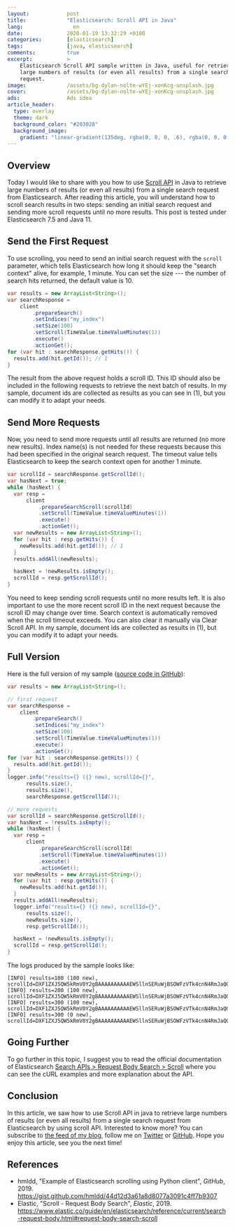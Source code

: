 ```yaml
---
layout:            post
title:             "Elasticsearch: Scroll API in Java"
lang:                en
date:              2020-01-19 13:32:29 +0100
categories:        [elasticsearch]
tags:              [java, elasticsearch]
comments:          true
excerpt:           >
    Elasticsearch Scroll API sample written in Java, useful for retrieving
    large numbers of results (or even all results) from a single search
    request.
image:             /assets/bg-dylan-nolte-wYEj-xonKcg-unsplash.jpg
cover:             /assets/bg-dylan-nolte-wYEj-xonKcg-unsplash.jpg
ads:               Ads idea
article_header:
  type: overlay
  theme: dark
  background_color: "#203028"
  background_image:
    gradient: "linear-gradient(135deg, rgba(0, 0, 0, .6), rgba(0, 0, 0, .4))"
---
```


## Overview

Today I would like to share with you how to use [Scroll
API](https://www.elastic.co/guide/en/elasticsearch/reference/current/search-request-body.html#request-body-search-scroll)
in Java to retrieve large numbers of results (or even all results) from a single
search request from Elasticsearch. After reading this article, you will
understand how to scroll search results in two steps: sending an initial search
request and sending more scroll requests until no more results.
This post is tested under Elasticsearch 7.5 and Java 11.

## Send the First Request

To use scrolling, you need to send an initial search request with the
`scroll` parameter, which tells Elasticsearch how long it should keep the
"search context" alive, for example, 1 minute. You can set the size --- the
number of search hits returned, the default value is 10.

```java
var results = new ArrayList<String>();
var searchResponse =
    client
        .prepareSearch()
        .setIndices("my_index")
        .setSize(100)
        .setScroll(TimeValue.timeValueMinutes(1))
        .execute()
        .actionGet();
for (var hit : searchResponse.getHits()) {
  results.add(hit.getId()); // 1
}
```

The result from the above request holds a scroll ID. This ID should also be
included in the following requests to retrieve the next batch of
results. In my sample, document ids are collected as results as you can see in
(1), but you can modify it to adapt your needs.

## Send More Requests

Now, you need to send more requests until all results are returned (no more new results).
Index name(s) is not needed for these requests because this had
been specified in the original search request. The timeout value tells
Elasticsearch to keep the search context open for another 1 minute.

```java
var scrollId = searchResponse.getScrollId();
var hasNext = true;
while (hasNext) {
  var resp =
      client
          .prepareSearchScroll(scrollId)
          .setScroll(TimeValue.timeValueMinutes(1))
          .execute()
          .actionGet();
  var newResults = new ArrayList<String>();
  for (var hit : resp.getHits()) {
    newResults.add(hit.getId()); // 1
  }
  results.addAll(newResults);

  hasNext = !newResults.isEmpty();
  scrollId = resp.getScrollId();
}
```

You need to keep sending scroll requests until no more results left. It is also
important to use the more recent scroll ID in the next request because the
scroll ID may change over time. Search context is automatically removed when
the scroll timeout exceeds. You can also clear it manually via Clear Scroll API.
In my sample, document ids are collected as results in (1), but you can modify
it to adapt your needs.

## Full Version

Here is the full version of my sample ([source code in
GitHub](https://github.com/mincong-h/learning-elasticsearch/blob/blog-scroll/test-framework/src/test/java/io/mincongh/elasticsearch/SearchScrollTest.java)):

```java
var results = new ArrayList<String>();

// first request
var searchResponse =
    client
        .prepareSearch()
        .setIndices("my_index")
        .setSize(100)
        .setScroll(TimeValue.timeValueMinutes(1))
        .execute()
        .actionGet();
for (var hit : searchResponse.getHits()) {
  results.add(hit.getId());
}
logger.info("results={} ({} new), scrollId={}",
      results.size(),
      results.size(),
      searchResponse.getScrollId());

// more requests
var scrollId = searchResponse.getScrollId();
var hasNext = !results.isEmpty();
while (hasNext) {
  var resp =
      client
          .prepareSearchScroll(scrollId)
          .setScroll(TimeValue.timeValueMinutes(1))
          .execute()
          .actionGet();
  var newResults = new ArrayList<String>();
  for (var hit : resp.getHits()) {
    newResults.add(hit.getId());
  }
  results.addAll(newResults);
  logger.info("results={} ({} new), scrollId={}",
      results.size(),
      newResults.size(),
      resp.getScrollId());

  hasNext = !newResults.isEmpty();
  scrollId = resp.getScrollId();
}
```

The logs produced by the sample looks like:

```
[INFO] results=100 (100 new), scrollId=DXF1ZXJ5QW5kRmV0Y2gBAAAAAAAAAAEWSllnSERuWjBSOWFzVTk4cnN4RmJaQQ==
[INFO] results=200 (100 new), scrollId=DXF1ZXJ5QW5kRmV0Y2gBAAAAAAAAAAEWSllnSERuWjBSOWFzVTk4cnN4RmJaQQ==
[INFO] results=300 (100 new), scrollId=DXF1ZXJ5QW5kRmV0Y2gBAAAAAAAAAAEWSllnSERuWjBSOWFzVTk4cnN4RmJaQQ==
[INFO] results=300 (0 new), scrollId=DXF1ZXJ5QW5kRmV0Y2gBAAAAAAAAAAEWSllnSERuWjBSOWFzVTk4cnN4RmJaQQ==
```

## Going Further

To go further in this topic, I suggest you to read the official documentation of
Elasticsearch [Search APIs > Request Body Search >
Scroll](https://www.elastic.co/guide/en/elasticsearch/reference/current/search-request-body.html#request-body-search-scroll)
where you can see the cURL examples and more explanation about the API.

## Conclusion

In this article, we saw how to use Scroll API in java to retrieve large numbers
of results (or even all results) from a single search request from
Elasticsearch by using scroll API.
Interested to know more? You can subscribe to [the feed of my blog](/feed.xml), follow me
on [Twitter](https://twitter.com/mincong_h) or
[GitHub](https://github.com/mincong-h/). Hope you enjoy this article, see you the next time!

## References

- hmldd, "Example of Elasticsearch scrolling using Python client", _GitHub_, 2019.
  <https://gist.github.com/hmldd/44d12d3a61a8d8077a3091c4ff7b9307>
- Elastic, "Scroll - Request Body Search", _Elastic_, 2019.
  <https://www.elastic.co/guide/en/elasticsearch/reference/current/search-request-body.html#request-body-search-scroll>
